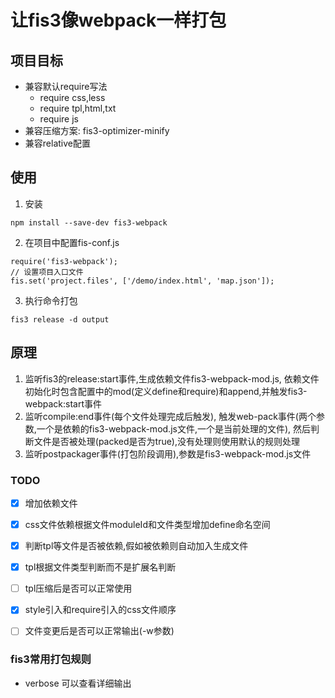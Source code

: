 # 让fis3像webpack一样打包

## 项目目标
* 兼容默认require写法
    - require css,less
    - require tpl,html,txt
    - require js
* 兼容压缩方案: fis3-optimizer-minify
* 兼容relative配置

## 使用
1. 安装
```
npm install --save-dev fis3-webpack
```
2. 在项目中配置fis-conf.js
```
require('fis3-webpack');
// 设置项目入口文件
fis.set('project.files', ['/demo/index.html', 'map.json']);
```
3. 执行命令打包
```
fis3 release -d output
```

## 原理
1. 监听fis3的release:start事件,生成依赖文件fis3-webpack-mod.js, 依赖文件初始化时包含配置中的mod(定义define和require)和append,并触发fis3-webpack:start事件
2. 监听compile:end事件(每个文件处理完成后触发), 触发web-pack事件(两个参数,一个是依赖的fis3-webpack-mod.js文件,一个是当前处理的文件), 然后判断文件是否被处理(packed是否为true),没有处理则使用默认的规则处理
3. 监听postpackager事件(打包阶段调用),参数是fis3-webpack-mod.js文件

### TODO
* [x] 增加依赖文件
* [x] css文件依赖根据文件moduleId和文件类型增加define命名空间
* [x] 判断tpl等文件是否被依赖,假如被依赖则自动加入生成文件
* [x] tpl根据文件类型判断而不是扩展名判断
* [ ] tpl压缩后是否可以正常使用
* [x] style引入和require引入的css文件顺序
* [ ] 文件变更后是否可以正常输出(-w参数)



### fis3常用打包规则
* verbose 可以查看详细输出
